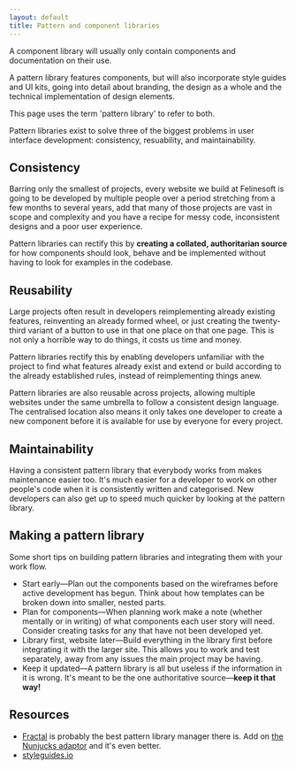 ```yaml
---
layout: default
title: Pattern and component libraries
---
```


<aside class="aside aside--tangent">
A component library will usually only contain components and documentation on their use. 

A pattern library features components, but will also incorporate style guides and UI kits, going into detail about branding, the design as a whole and the technical implementation of design elements. 

This page uses the term 'pattern library' to refer to both.
</aside>

Pattern libraries exist to solve three of the biggest problems in user interface development: consistency, resuability, and maintainability.

## Consistency 

Barring only the smallest of projects, every website we build at Felinesoft is going to be developed by multiple people over a period stretching from a few months to several years, add that many of those projects are vast in scope and complexity and you have a recipe for messy code, inconsistent designs and a poor user experience. 

Pattern libraries can rectify this by **creating a collated, authoritarian source** for how components should look, behave and be implemented without having to look for examples in the codebase. 

## Reusability

Large projects often result in developers reimplementing already existing features, reinventing an already formed wheel, or just creating the twenty-third variant of a button to use in that one place on that one page. This is not only a horrible way to do things, it costs us time and money.

Pattern libraries rectify this by enabling developers unfamiliar with the project to find what features already exist and extend or build according to the already established rules, instead of reimplementing things anew. 

Pattern libraries are also reusable across projects, allowing multiple websites under the same umbrella to follow a consistent design language. The centralised location also means it only takes one developer to create a new component before it is available for use by everyone for every project. 

## Maintainability

Having a consistent pattern library that everybody works from makes maintenance easier too. It's much easier for a developer to work on other people's code when it is consistently written and categorised. New developers can also get up to speed much quicker by looking at the pattern library.

## Making a pattern library

Some short tips on building pattern libraries and integrating them with your work flow.

* Start early—Plan out the components based on the wireframes before active development has begun. Think about how templates can be broken down into smaller, nested parts.
* Plan for components—When planning work make a note (whether mentally or in writing) of what components each user story will need. Consider creating tasks for any that have not been developed yet.
* Library first, website later—Build everything in the library first before integrating it with the larger site. This allows you to work and test separately, away from any issues the main project may be having. 
* Keep it updated—A pattern library is all but useless if the information in it is wrong. It's meant to be the one authoritative source—**keep it that way!**

## Resources

* [Fractal](http://fractal.build/) is probably the best pattern library manager there is. Add on [the Nunjucks adaptor](https://github.com/frctl/nunjucks) and it's even better. 
* [styleguides.io](http://styleguides.io/)